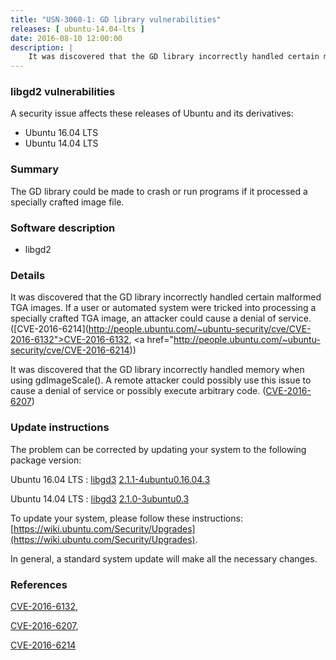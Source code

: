 ```yaml
---
title: "USN-3060-1: GD library vulnerabilities"
releases: [ ubuntu-14.04-lts ]
date: 2016-08-10 12:00:00
description: |
    It was discovered that the GD library incorrectly handled certain malformed TGA images. If a user or automated system were tricked into processing a specially crafted TGA image, an attacker could cause a denial of service. ([CVE-2016-6214](http://people.ubuntu.com/~ubuntu-security/cve/CVE-2016-6132">CVE-2016-6132</a>, <a href="http://people.ubuntu.com/~ubuntu-security/cve/CVE-2016-6214))
--- 
```

 
### libgd2 vulnerabilities

A security issue affects these releases of Ubuntu and its derivatives:

* Ubuntu 16.04 LTS
* Ubuntu 14.04 LTS

### Summary

The GD library could be made to crash or run programs if it processed a specially crafted image file.

### Software description

* libgd2 

### Details

It was discovered that the GD library incorrectly handled certain malformed TGA images. If a user or automated system were tricked into processing a specially crafted TGA image, an attacker could cause a denial of service. ([CVE-2016-6214](http://people.ubuntu.com/~ubuntu-security/cve/CVE-2016-6132">CVE-2016-6132</a>, <a href="http://people.ubuntu.com/~ubuntu-security/cve/CVE-2016-6214))

It was discovered that the GD library incorrectly handled memory when using gdImageScale(). A remote attacker could possibly use this issue to cause a denial of service or possibly execute arbitrary code. ([CVE-2016-6207](http://people.ubuntu.com/~ubuntu-security/cve/CVE-2016-6207)) 

### Update instructions

The problem can be corrected by updating your system to the following package version:

Ubuntu 16.04 LTS
 : [libgd3](https://launchpad.net/ubuntu/+source/libgd2) <span> [2.1.1-4ubuntu0.16.04.3](https://launchpad.net/ubuntu/+source/libgd2/2.1.1-4ubuntu0.16.04.3) </span> 

Ubuntu 14.04 LTS
 : [libgd3](https://launchpad.net/ubuntu/+source/libgd2) <span> [2.1.0-3ubuntu0.3](https://launchpad.net/ubuntu/+source/libgd2/2.1.0-3ubuntu0.3) </span> 

To update your system, please follow these instructions: [https://wiki.ubuntu.com/Security/Upgrades](https://wiki.ubuntu.com/Security/Upgrades).

In general, a standard system update will make all the necessary changes. 

### References

 [CVE-2016-6132](http://people.ubuntu.com/~ubuntu-security/cve/CVE-2016-6132), 

 [CVE-2016-6207](http://people.ubuntu.com/~ubuntu-security/cve/CVE-2016-6207), 

 [CVE-2016-6214](http://people.ubuntu.com/~ubuntu-security/cve/CVE-2016-6214)
 
